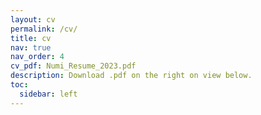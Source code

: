 ```yaml
---
layout: cv
permalink: /cv/
title: cv
nav: true
nav_order: 4
cv_pdf: Numi_Resume_2023.pdf
description: Download .pdf on the right on view below.
toc:
  sidebar: left
---
```

